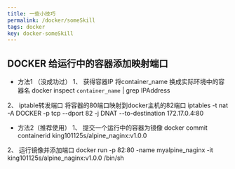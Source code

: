 ```yaml
---
title: 一些小技巧
permalink: /docker/someSkill
tags: docker
key: docker-someSkill
---
```

## DOCKER 给运行中的容器添加映射端口

- 方法1 （没成功过）
1、 获得容器IP
将container_name 换成实际环境中的容器名
docker inspect `container_name` | grep IPAddress

2、 iptable转发端口
将容器的80端口映射到docker主机的82端口
iptables -t nat -A  DOCKER -p tcp --dport 82 -j DNAT --to-destination 172.17.0.4:80

- 方法2（推荐使用）
1、 提交一个运行中的容器为镜像
docker commit containerid king101125s/alpine_naginx:v1.0.0

2、 运行镜像并添加端口
docker run -p 82:80  -name myalpine_naginx -it king101125s/alpine_naginx:v1.0.0 /bin/sh
